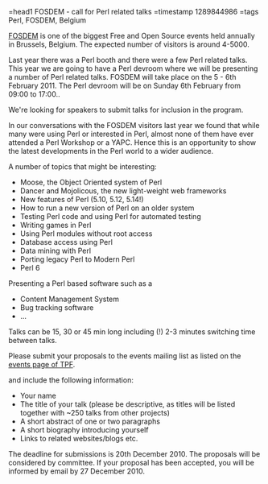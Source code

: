 =head1 FOSDEM - call for Perl related talks
=timestamp 1289844986
=tags Perl, FOSDEM, Belgium

<a href="http://www.fosdem.org/">FOSDEM</a> is one of the biggest Free and Open Source 
events held annually in Brussels, Belgium. The expected number of visitors is around 4-5000.

Last year there was a Perl booth and there were a few Perl related talks.
This year we are going to have a Perl devroom where we will be
presenting a number of Perl related talks.
FOSDEM will take place on the 5 - 6th February 2011.
The Perl devroom will be on Sunday 6th February from 09:00 to 17:00..

We're looking for speakers to submit talks for inclusion in the program.

In our conversations with the FOSDEM visitors last year we found
that while many were using Perl or interested in Perl,
almost none of them have ever attended a Perl Workshop or a YAPC.
Hence this is an opportunity to show the latest developments in the
Perl world to a wider audience.

A number of topics that might be interesting:

<ul>
<li>Moose, the Object Oriented system of Perl</li>
<li>Dancer and Mojolicous, the new light-weight web frameworks</li>
<li>New features of Perl (5.10, 5.12, 5.14!)</li>
<li>How to run a new version of Perl on an older system</li>
<li>Testing Perl code and using Perl for automated testing</li>
<li>Writing games in Perl</li>
<li>Using Perl modules without root access</li>
<li>Database access using Perl</li>
<li>Data mining with Perl</li>
<li>Porting legacy Perl to Modern Perl</li>
<li>Perl 6</li>
</ul>

Presenting  a Perl based software such as a
<ul>
<li>Content Management System</li>
<li>Bug tracking software</li>
<li>...</li>
</ul>

Talks can be 15, 30 or 45 min long including (!) 2-3 minutes
switching time between talks.

Please submit your proposals to the events mailing list as listed
on the <a href="http://www.perlfoundation.org/perl5/index.cgi?events">events page of TPF</a>.

and include the following information:

<ul>
<li>Your name</li>
<li>The title of your talk (please be descriptive,
as titles will be listed together with ~250 talks
from other projects)</li>
<li>A short abstract of one or two paragraphs</li>
<li>A short biography introducing yourself</li>
<li>Links to related websites/blogs etc.</li>
</ul>

The deadline for submissions is 20th December 2010.
The proposals will be considered by committee.
If your proposal has been accepted, you will be
informed by email by 27 December 2010.


